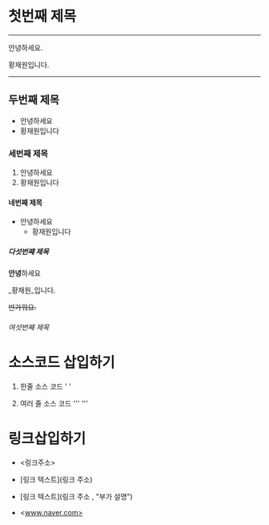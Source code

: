# 첫번째 제목
---
안녕하세요.

황재원입니다.
***
## 두번째 제목
- 안녕하세요
- 황재원입니다

### 세번째 제목
1. 안녕하세요
2. 황재원입니다

#### 네번째 제목
- 안녕하세요
  - 황재원입니다
  
##### 다섯번째 제목
**안녕**하세요

_황재원_입니다.

~~반가워요.~~

###### 여섯번째 제목

# 소스코드 삽입하기
1. 한줄 소스 코드
' '

2. 여러 줄 소스 코드
''' '''

# 링크삽입하기
- <링크주소>
- [링크 텍스트](링크 주소)
- [링크 텍스트](링크 주소 , "부가 설명")

- <www.naver.com>

